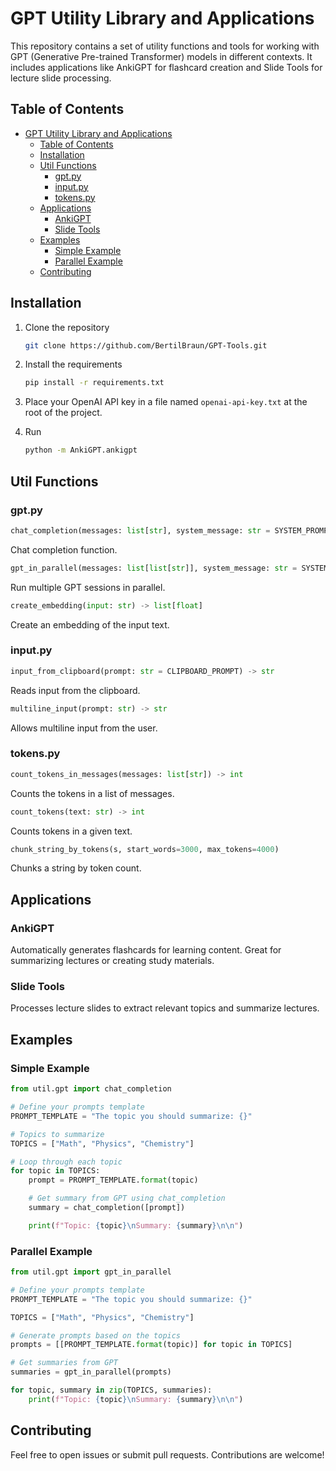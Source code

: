 # GPT Utility Library and Applications

This repository contains a set of utility functions and tools for working with GPT (Generative Pre-trained Transformer) models in different contexts. It includes applications like AnkiGPT for flashcard creation and Slide Tools for lecture slide processing.

## Table of Contents

- [GPT Utility Library and Applications](#gpt-utility-library-and-applications)
  - [Table of Contents](#table-of-contents)
  - [Installation](#installation)
  - [Util Functions](#util-functions)
    - [gpt.py](#gptpy)
    - [input.py](#inputpy)
    - [tokens.py](#tokenspy)
  - [Applications](#applications)
    - [AnkiGPT](#ankigpt)
    - [Slide Tools](#slide-tools)
  - [Examples](#examples)
    - [Simple Example](#simple-example)
    - [Parallel Example](#parallel-example)
  - [Contributing](#contributing)

## Installation

1. Clone the repository

   ```bash
   git clone https://github.com/BertilBraun/GPT-Tools.git
   ```

2. Install the requirements

   ```bash
   pip install -r requirements.txt
   ```

3. Place your OpenAI API key in a file named `openai-api-key.txt` at the root of the project.

4. Run

   ```bash
   python -m AnkiGPT.ankigpt
   ```

## Util Functions

### gpt.py

```python
chat_completion(messages: list[str], system_message: str = SYSTEM_PROMPT, model: str = DEFAULT_MODEL, stream_output: bool = False) -> str
```

Chat completion function.

```python
gpt_in_parallel(messages: list[list[str]], system_message: str = SYSTEM_PROMPT, model: str = DEFAULT_MODEL) -> list[str]
```

Run multiple GPT sessions in parallel.

```python
create_embedding(input: str) -> list[float]
```

Create an embedding of the input text.

### input.py

```python
input_from_clipboard(prompt: str = CLIPBOARD_PROMPT) -> str
```

Reads input from the clipboard.

```python
multiline_input(prompt: str) -> str
```

Allows multiline input from the user.

### tokens.py

```python
count_tokens_in_messages(messages: list[str]) -> int
```

Counts the tokens in a list of messages.

```python
count_tokens(text: str) -> int
```

Counts tokens in a given text.

```python
chunk_string_by_tokens(s, start_words=3000, max_tokens=4000)
```

Chunks a string by token count.

## Applications

### AnkiGPT

Automatically generates flashcards for learning content. Great for summarizing lectures or creating study materials.

### Slide Tools

Processes lecture slides to extract relevant topics and summarize lectures.

## Examples

### Simple Example

```python
from util.gpt import chat_completion

# Define your prompts template
PROMPT_TEMPLATE = "The topic you should summarize: {}"

# Topics to summarize
TOPICS = ["Math", "Physics", "Chemistry"]

# Loop through each topic
for topic in TOPICS:
    prompt = PROMPT_TEMPLATE.format(topic)

    # Get summary from GPT using chat_completion
    summary = chat_completion([prompt])

    print(f"Topic: {topic}\nSummary: {summary}\n\n")

```

### Parallel Example

```python
from util.gpt import gpt_in_parallel

# Define your prompts template
PROMPT_TEMPLATE = "The topic you should summarize: {}"

TOPICS = ["Math", "Physics", "Chemistry"]

# Generate prompts based on the topics
prompts = [[PROMPT_TEMPLATE.format(topic)] for topic in TOPICS]

# Get summaries from GPT
summaries = gpt_in_parallel(prompts)

for topic, summary in zip(TOPICS, summaries):
    print(f"Topic: {topic}\nSummary: {summary}\n\n")
```

## Contributing

Feel free to open issues or submit pull requests. Contributions are welcome!
